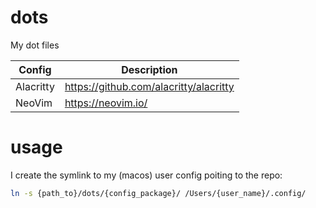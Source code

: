 # dots
My dot files

| Config    | Description                            |
|-----------|--------------------------------------- | 
| Alacritty | https://github.com/alacritty/alacritty |
| NeoVim    | https://neovim.io/                     |

# usage
I create the symlink to my (macos) user config poiting to the repo:

```bash
ln -s {path_to}/dots/{config_package}/ /Users/{user_name}/.config/
```

